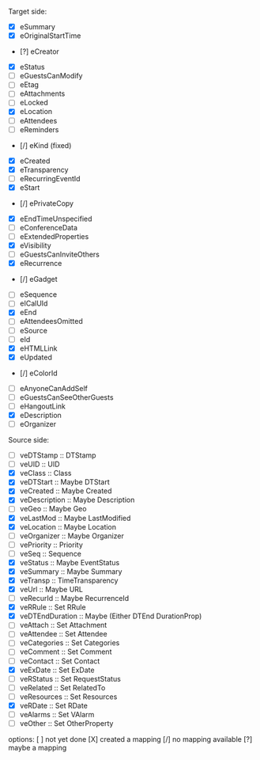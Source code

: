 Target side:
 - [X] eSummary
 - [X] eOriginalStartTime
 - [?] eCreator
 - [X] eStatus
 - [ ] eGuestsCanModify
 - [ ] eEtag
 - [ ] eAttachments
 - [ ] eLocked
 - [X] eLocation
 - [ ] eAttendees
 - [ ] eReminders
 - [/] eKind (fixed)
 - [X] eCreated
 - [X] eTransparency
 - [ ] eRecurringEventId
 - [X] eStart
 - [/] ePrivateCopy
 - [X] eEndTimeUnspecified
 - [ ] eConferenceData
 - [ ] eExtendedProperties
 - [X] eVisibility
 - [ ] eGuestsCanInviteOthers
 - [X] eRecurrence
 - [/] eGadget
 - [ ] eSequence
 - [ ] eICalUId
 - [X] eEnd
 - [ ] eAttendeesOmitted
 - [ ] eSource
 - [ ] eId
 - [X] eHTMLLink
 - [X] eUpdated
 - [/] eColorId
 - [ ] eAnyoneCanAddSelf
 - [ ] eGuestsCanSeeOtherGuests
 - [ ] eHangoutLink
 - [X] eDescription
 - [ ] eOrganizer

Source side:
 - [ ] veDTStamp :: DTStamp
 - [ ] veUID :: UID
 - [X] veClass :: Class
 - [X] veDTStart :: Maybe DTStart
 - [X] veCreated :: Maybe Created
 - [X] veDescription :: Maybe Description
 - [ ] veGeo :: Maybe Geo
 - [X] veLastMod :: Maybe LastModified
 - [X] veLocation :: Maybe Location
 - [ ] veOrganizer :: Maybe Organizer
 - [ ] vePriority :: Priority
 - [ ] veSeq :: Sequence
 - [X] veStatus :: Maybe EventStatus
 - [X] veSummary :: Maybe Summary
 - [X] veTransp :: TimeTransparency
 - [X] veUrl :: Maybe URL
 - [ ] veRecurId :: Maybe RecurrenceId
 - [X] veRRule :: Set RRule
 - [X] veDTEndDuration :: Maybe (Either DTEnd DurationProp)
 - [ ] veAttach :: Set Attachment
 - [ ] veAttendee :: Set Attendee
 - [ ] veCategories :: Set Categories
 - [ ] veComment :: Set Comment
 - [ ] veContact :: Set Contact
 - [X] veExDate :: Set ExDate
 - [ ] veRStatus :: Set RequestStatus
 - [ ] veRelated :: Set RelatedTo
 - [ ] veResources :: Set Resources
 - [X] veRDate :: Set RDate
 - [ ] veAlarms :: Set VAlarm
 - [ ] veOther :: Set OtherProperty

options:
[ ] not yet done
[X] created a mapping
[/] no mapping available
[?] maybe a mapping
